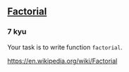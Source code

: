 <h2><a href=https://www.codewars.com/kata/57a049e253ba33ac5e000212/train/python target="_blank">Factorial</a></h2><h3>7 kyu</h3><p>Your task is to write function <code>factorial</code>.</p><p><a href="https://en.wikipedia.org/wiki/Factorial" data-turbolinks="false" target="_blank">https://en.wikipedia.org/wiki/Factorial</a></p>
